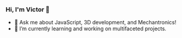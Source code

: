 ### Hi, I'm Victor 👋
- 💬 Ask me about JavaScript, 3D development, and Mechantronics!
- 🔭 I’m currently learning and working on multifaceted projects.

<!--
**vcjr/vcjr** is a ✨ _special_ ✨ repository because its `README.md` (this file) appears on your GitHub profile.

Here are some ideas to get you started:


- 🌱 I’m currently learning ...
- 👯 I’m looking to collaborate on ...
- 🤔 I’m looking for help with ...

- 📫 How to reach me: 
- 😄 Pronouns: ...
- ⚡ Fun fact: ...
-->
